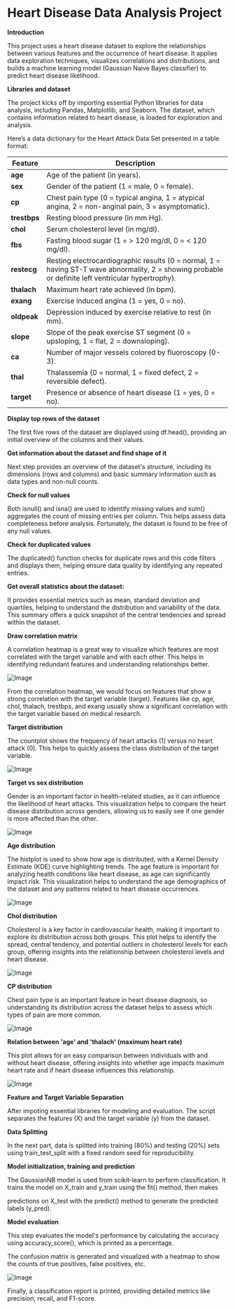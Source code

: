 # Heart Disease Data Analysis Project

**Introduction**

This project uses a heart disease dataset to explore the relationships between various features and the occurrence of heart disease. It applies data exploration techniques, visualizes correlations and distributions, and builds a machine learning model (Gaussian Naive Bayes classifier) to predict heart disease likelihood.

**Libraries and dataset**

The project kicks off by importing essential Python libraries for data analysis, including Pandas, Matplotlib, and Seaborn. The dataset, which contains information related to heart disease, is loaded for exploration and analysis.

Here’s a data dictionary for the Heart Attack Data Set presented in a table format:

| **Feature**         | **Description**                                                                 |
|---------------------|---------------------------------------------------------------------------------|
| **age**             | Age of the patient (in years).                                                   |
| **sex**             | Gender of the patient (1 = male, 0 = female).                                   |
| **cp**              | Chest pain type (0 = typical angina, 1 = atypical angina, 2 = non-anginal pain, 3 = asymptomatic). |
| **trestbps**        | Resting blood pressure (in mm Hg).                                               |
| **chol**            | Serum cholesterol level (in mg/dl).                                              |
| **fbs**             | Fasting blood sugar (1 = > 120 mg/dl, 0 = < 120 mg/dl).                          |
| **restecg**         | Resting electrocardiographic results (0 = normal, 1 = having ST-T wave abnormality, 2 = showing probable or definite left ventricular hypertrophy). |
| **thalach**         | Maximum heart rate achieved (in bpm).                                           |
| **exang**           | Exercise induced angina (1 = yes, 0 = no).                                       |
| **oldpeak**         | Depression induced by exercise relative to rest (in mm).                        |
| **slope**           | Slope of the peak exercise ST segment (0 = upsloping, 1 = flat, 2 = downsloping). |
| **ca**              | Number of major vessels colored by fluoroscopy (0-3).                           |
| **thal**            | Thalassemia (0 = normal, 1 = fixed defect, 2 = reversible defect).               |
| **target**          | Presence or absence of heart disease (1 = yes, 0 = no).                         |

**Display top rows of the dataset**

 The first five rows of the dataset are displayed using df.head(), providing an initial overview of the columns and their values.

**Get information about the dataset and find shape of it**

Next step provides an overview of the dataset's structure, including its dimensions (rows and columns) and basic summary information such as data types and non-null counts.

**Check for null values**

Both isnull() and isna() are used to identify missing values and sum() aggregates the count of missing entries per column. This helps assess data completeness before analysis. Fortunately, the dataset is found to be free of any null values.

**Check for duplicated values**

The duplicated() function checks for duplicate rows and this code filters and displays them, helping ensure data quality by identifying any repeated entries.

**Get overall statistics about the dataset:**

It provides essential metrics such as mean, standard deviation and quartiles, helping to understand the distribution and variability of the data. This summary offers a quick snapshot of the central tendencies and spread within the dataset.

**Draw correlation matrix**

A correlation heatmap is a great way to visualize which features are most correlated with the target variable and with each other. This helps in identifying redundant features and understanding relationships better.

![Image](https://github.com/user-attachments/assets/8430a095-4ba6-4c7f-87cc-5a4ef75b5214)

From the correlation heatmap, we would focus on features that show a strong correlation with the target variable (target). Features like cp, age, chol, thalach, trestbps, and exang usually show a significant correlation with the target variable based on medical research.

**Target distribution**

The countplot shows the frequency of heart attacks (1) versus no heart attack (0). This helps to quickly assess the class distribution of the target variable. 

![Image](https://github.com/user-attachments/assets/96b316b5-b63a-4697-944a-34e19fd21337)

**Target vs sex distribution**

Gender is an important factor in health-related studies, as it can influence the likelihood of heart attacks. This visualization helps to compare the heart disease distribution across genders, allowing us to easily see if one gender is more affected than the other.

![Image](https://github.com/user-attachments/assets/3e652b91-feba-4d1f-9ccf-e10772c4f36a)

**Age distribution**

The histplot is used to show how age is distributed, with a Kernel Density Estimate (KDE) curve highlighting trends. The age feature is important for analyzing health conditions like heart disease, as age can significantly impact risk. This visualization helps to understand the age demographics of the dataset and any patterns related to heart disease occurrences.

![Image](https://github.com/user-attachments/assets/701b63a4-83f8-45e1-ad98-6148d860b569)

**Chol distribution**

Cholesterol is a key factor in cardiovascular health, making it important to explore its distribution across both groups. This plot helps to identify the spread, central tendency, and potential outliers in cholesterol levels for each group, offering insights into the relationship between cholesterol levels and heart disease.

![Image](https://github.com/user-attachments/assets/6b0fb084-4d81-408b-b127-3f92fd94f51c)

**CP distribution**

Chest pain type is an important feature in heart disease diagnosis, so understanding its distribution across the dataset helps to assess which types of pain are more common.

![Image](https://github.com/user-attachments/assets/fb2f3fe1-5f40-49c7-a1de-4be342fe1a2a)

**Relation between 'age' and 'thalach' (maximum heart rate)**

This plot allows for an easy comparison between individuals with and without heart disease, offering insights into whether age impacts maximum heart rate and if heart disease influences this relationship.

![Image](https://github.com/user-attachments/assets/e66f3bad-80eb-4b58-b8c4-5bc1b9bce8ba)


**Feature and Target Variable Separation**

After impoting essential libraries for modeling and evaluation. The script separates the features (X) and the target variable (y) from the dataset.

**Data Splitting**

In the next part, data is splitted into training (80%) and testing (20%) sets using train_test_split with a fixed random seed for reproducibility.

**Model initialization, training and prediction**

The GaussianNB model is used from scikit-learn to perform classification. It trains the model on X_train and y_train using the fit() method, then makes 

predictions on X_test with the predict() method to generate the predicted labels (y_pred).

**Model evaluation**

This step evaluates the model's performance by calculating the accuracy using accuracy_score(), which is printed as a percentage. 

The confusion matrix is generated and visualized with a heatmap to show the counts of true positives, false positives, etc.

![Image](https://github.com/user-attachments/assets/f0fc49b4-c758-4ab8-81d3-d0451c1bd0a5)

Finally, a classification report is printed, providing detailed metrics like precision, recall, and F1-score.


